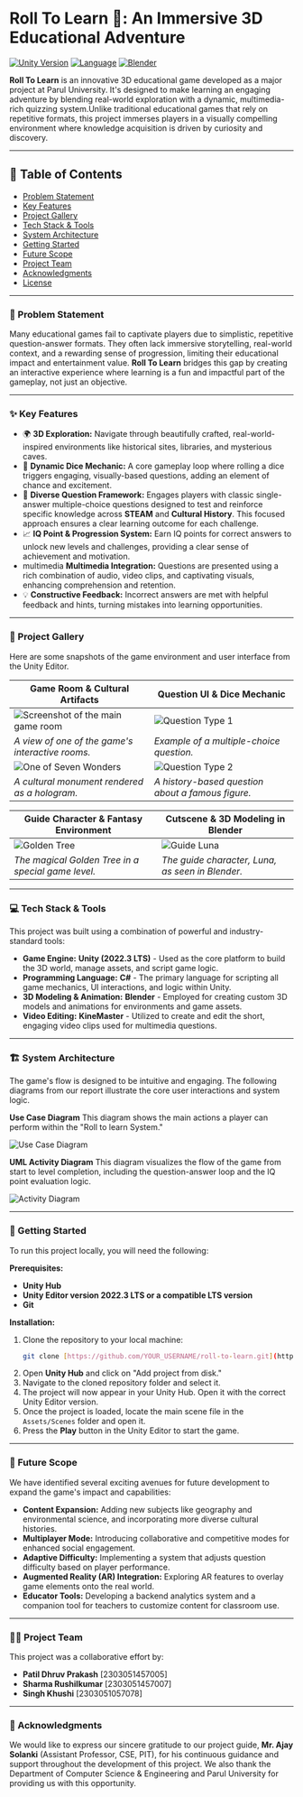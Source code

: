 # Roll To Learn 🎲: An Immersive 3D Educational Adventure

[![Unity Version](https://img.shields.io/badge/Unity-2022.3%20LTS-blueviolet.svg)](https://unity.com/) 
[![Language](https://img.shields.io/badge/C%23-Powered-blue.svg)](https://docs.microsoft.com/en-us/dotnet/csharp/) 
[![Blender](https://img.shields.io/badge/Blender-4.5-orange.svg)](https://www.blender.org/)

**Roll To Learn** is an innovative 3D educational game developed as a major project at Parul University. It's designed to make learning an engaging adventure by blending real-world exploration with a dynamic, multimedia-rich quizzing system.Unlike traditional educational games that rely on repetitive formats, this project immerses players in a visually compelling environment where knowledge acquisition is driven by curiosity and discovery.

---

## 📜 Table of Contents

* [Problem Statement](#-problem-statement)
* [Key Features](#-key-features)
* [Project Gallery](#-project-gallery)
* [Tech Stack & Tools](#-tech-stack--tools)
* [System Architecture](#-system-architecture)
* [Getting Started](#-getting-started)
* [Future Scope](#-future-scope)
* [Project Team](#-project-team)
* [Acknowledgments](#-acknowledgments)
* [License](#-license)

---

### 🎯 Problem Statement

Many educational games fail to captivate players due to simplistic, repetitive question-answer formats. They often lack immersive storytelling, real-world context, and a rewarding sense of progression, limiting their educational impact and entertainment value. **Roll To Learn** bridges this gap by creating an interactive experience where learning is a fun and impactful part of the gameplay, not just an objective.

---

### ✨ Key Features

* 🌍 **3D Exploration:** Navigate through beautifully crafted, real-world-inspired environments like historical sites, libraries, and mysterious caves.
* 🎲 **Dynamic Dice Mechanic:** A core gameplay loop where rolling a dice triggers engaging, visually-based questions, adding an element of chance and excitement.
* 🧠 **Diverse Question Framework:** Engages players with classic single-answer multiple-choice questions designed to test and reinforce specific knowledge across **STEAM** and **Cultural History**. This focused approach ensures a clear learning outcome for each challenge.
* 📈 **IQ Point & Progression System:** Earn IQ points for correct answers to unlock new levels and challenges, providing a clear sense of achievement and motivation.
* multimedia **Multimedia Integration:** Questions are presented using a rich combination of audio, video clips, and captivating visuals, enhancing comprehension and retention.
* 💡 **Constructive Feedback:** Incorrect answers are met with helpful feedback and hints, turning mistakes into learning opportunities.

---

### 📸 Project Gallery

Here are some snapshots of the game environment and user interface from the Unity Editor.

| Game Room & Cultural Artifacts                               | Question UI & Dice Mechanic                             |
| ------------------------------------------------------------ | ------------------------------------------------------- |
| ![Screenshot of the main game room](Screenshots/room.jpg) | ![Question Type 1](Screenshots/dice2.jpg) |
| *A view of one of the game's interactive rooms.*  | *Example of a multiple-choice question.*  |
| ![One of Seven Wonders](Screenshots/ram-janmabhoomi-mandir.jpg) | ![Question Type 2](Screenshots/dice.jpg) |
| *A cultural monument rendered as a hologram.*  | *A history-based question about a famous figure.*  |

| Guide Character & Fantasy Environment                        | Cutscene & 3D Modeling in Blender                     |
| ------------------------------------------------------------ | ----------------------------------------------------- |
| ![Golden Tree](Screenshots/elder-tree.jpg) | ![Guide Luna](Screenshots/luna.jpg) |
| *The magical Golden Tree in a special game level.*  | *The guide character, Luna, as seen in Blender.*  |


---

### 💻 Tech Stack & Tools

This project was built using a combination of powerful and industry-standard tools:

* **Game Engine:** **Unity (2022.3 LTS)** - Used as the core platform to build the 3D world, manage assets, and script game logic.
* **Programming Language:** **C#** - The primary language for scripting all game mechanics, UI interactions, and logic within Unity.
* **3D Modeling & Animation:** **Blender** - Employed for creating custom 3D models and animations for environments and game assets.
* **Video Editing:** **KineMaster** - Utilized to create and edit the short, engaging video clips used for multimedia questions.

---

### 🏗️ System Architecture

The game's flow is designed to be intuitive and engaging. The following diagrams from our report illustrate the core user interactions and system logic.

**Use Case Diagram**
This diagram shows the main actions a player can perform within the "Roll to learn System."

![Use Case Diagram](Screenshots/UML-State-case-daigram.jpg)

**UML Activity Diagram**
This diagram visualizes the flow of the game from start to level completion, including the question-answer loop and the IQ point evaluation logic.

![Activity Diagram](Screenshots/Activity_Daigram.jpg)

---

### 🚀 Getting Started

To run this project locally, you will need the following:

**Prerequisites:**
* **Unity Hub** 
* **Unity Editor version 2022.3 LTS or a compatible LTS version** 
* **Git**

**Installation:**

1.  Clone the repository to your local machine:
    ```sh
    git clone [https://github.com/YOUR_USERNAME/roll-to-learn.git](https://github.com/YOUR_USERNAME/roll-to-learn.git)
    ```
2.  Open **Unity Hub** and click on "Add project from disk."
3.  Navigate to the cloned repository folder and select it.
4.  The project will now appear in your Unity Hub. Open it with the correct Unity Editor version.
5.  Once the project is loaded, locate the main scene file in the `Assets/Scenes` folder and open it.
6.  Press the **Play** button in the Unity Editor to start the game.

---

### 🔭 Future Scope

We have identified several exciting avenues for future development to expand the game's impact and capabilities:

* **Content Expansion:** Adding new subjects like geography and environmental science, and incorporating more diverse cultural histories.
* **Multiplayer Mode:** Introducing collaborative and competitive modes for enhanced social engagement.
* **Adaptive Difficulty:** Implementing a system that adjusts question difficulty based on player performance.
* **Augmented Reality (AR) Integration:** Exploring AR features to overlay game elements onto the real world.
* **Educator Tools:** Developing a backend analytics system and a companion tool for teachers to customize content for classroom use.

---

### 🧑‍💻 Project Team

This project was a collaborative effort by:

* **Patil Dhruv Prakash** [2303051457005] 
* **Sharma Rushilkumar** [2303051457007] 
* **Singh Khushi** [2303051057078] 

---

### 🙏 Acknowledgments

We would like to express our sincere gratitude to our project guide, **Mr. Ajay Solanki** (Assistant Professor, CSE, PIT), for his continuous guidance and support throughout the development of this project. We also thank the Department of Computer Science & Engineering and Parul University for providing us with this opportunity.

